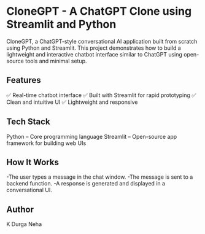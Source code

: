 # CloneGPT - A ChatGPT Clone using Streamlit and Python
CloneGPT, a ChatGPT-style conversational AI application built from scratch using Python and Streamlit. This project demonstrates how to build a lightweight and interactive chatbot interface similar to ChatGPT using open-source tools and minimal setup.

## Features
✅ Real-time chatbot interface
✅ Built with Streamlit for rapid prototyping
✅ Clean and intuitive UI
✅ Lightweight and responsive

## Tech Stack
Python – Core programming language
Streamlit – Open-source app framework for building web UIs

## How It Works
-The user types a message in the chat window.
-The message is sent to a backend function.
-A response is generated and displayed in a conversational UI.

## Author
K Durga Neha
